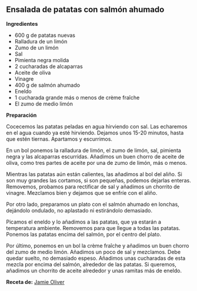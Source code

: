 ## Ensalada de patatas con salmón ahumado

**Ingredientes**

- 600 g de patatas nuevas
- Ralladura de un limón
- Zumo de un limón
- Sal
- Pimienta negra molida
- 2 cucharadas de alcaparras
- Aceite de oliva
- Vinagre
- 400 g de salmón ahumado
- Eneldo
- 1 cucharada grande más o menos de crème fraîche
- El zumo de medio limón

**Preparación**

Cocecemos las patatas peladas en agua hirviendo con sal. Las echaremos en el agua cuando ya esté hirviendo. Dejamos unos 15-20 minutos, hasta que estén tiernas. Apartamos y escurrimos. 

En un bol ponemos la ralladura de limón, el zumo de limón, sal, pimienta negra y las alcaparras escurridas. Añadimos un buen chorro de aceite de oliva, como tres partes de aceite por una de zumo de limón, más o menos.

Mientras las patatas aún están calientes, las añadimos al bol del aliño. Si son muy grandes las cortamos, si son pequeñas, podemos dejarlas enteras. Removemos, probamos para rectificar de sal y añadimos un chorrito de vinagre. Mezclamos bien y dejamos que se enfríe con el aliño.

Por otro lado, preparamos un plato con el salmón ahumado en lonchas, dejándolo ondulado, no aplastado ni estirándolo demasiado.

Picamos el eneldo y lo añadimos a las patatas, que ya estarán a temperatura ambiente. Removemos para que llegue a todas las patatas. Ponemos las patatas encima del salmón, por el centro del plato.

Por último, ponemos en un bol la crème fraîche y añadimos un buen chorro del zumo de medio limón. Añadimos un poco de sal y mezclamos. Debe quedar suelto, no demasiado espeso. Añadimos unas cucharadas de esta mezcla por encima del salmón, alrededor de las patatas. Si queremos, añadimos un chorrito de aceite alrededor y unas ramitas más de eneldo.

**Receta de:** [Jamie Oliver](http://www.jamieoliver.com/recipes/fish-recipes/potato-salad-with-smoked-salmon-and-horseradish-cr-me-fraiche)
